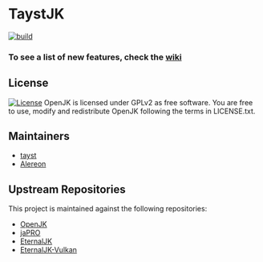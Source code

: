 # TaystJK
[![build](https://github.com/taysta/TaystJK/actions/workflows/build.yml/badge.svg)](https://github.com/taysta/TaystJK/actions/workflows/build.yml)
### To see a list of new features, check the [wiki](https://taysta.github.io/TaystJK/)

## License
[![License](https://img.shields.io/github/license/eternalcodes/EternalJK.svg)](https://github.com/taysta/TaystJK/blob/master/LICENSE.txt)
OpenJK is licensed under GPLv2 as free software. You are free to use, modify and redistribute OpenJK following the terms in LICENSE.txt.

## Maintainers
* [tayst](https://github.com/taysta)
* [Alereon](https://github.com/taysta)

## Upstream Repositories
This project is maintained against the following repositories:
* [OpenJK](https://github.com/JACoders/OpenJK)
* [jaPRO](https://github.com/videoP/jaPRO)
* [EternalJK](https://github.com/eternalcodes/EternalJK)
* [EternalJK-Vulkan](https://github.com/JKSunny/EternalJK)
